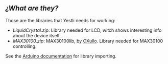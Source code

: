## _¿What are they?_
Those are the libraries that Yestli needs for working:
- *LiquidCrystal.zip*: Library needed for LCD, witch shows interesting info about the device itself
- *MAX30100.zip*: MAX30100lib, by [OXullo](https://twitter.com/oxullo). Library needed for MAX30100 controlling.

See the [Arduino documentation](https://www.arduino.cc/en/Guide/Libraries#toc4) for library importing.
